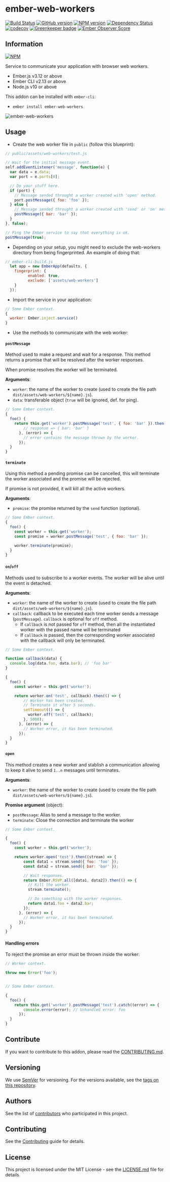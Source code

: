 # ember-web-workers

[![Build Status](https://travis-ci.org/BBVAEngineering/ember-web-workers.svg?branch=master)](https://travis-ci.org/BBVAEngineering/ember-web-workers)
[![GitHub version](https://badge.fury.io/gh/BBVAEngineering%2Fember-web-workers.svg)](https://badge.fury.io/gh/BBVAEngineering%2Fember-web-workers)
[![NPM version](https://badge.fury.io/js/ember-web-workers.svg)](https://badge.fury.io/js/ember-web-workers)
[![Dependency Status](https://david-dm.org/BBVAEngineering/ember-web-workers.svg)](https://david-dm.org/BBVAEngineering/ember-web-workers)
[![codecov](https://codecov.io/gh/BBVAEngineering/ember-web-workers/branch/master/graph/badge.svg)](https://codecov.io/gh/BBVAEngineering/ember-web-workers)
[![Greenkeeper badge](https://badges.greenkeeper.io/BBVAEngineering/ember-web-workers.svg)](https://greenkeeper.io/)
[![Ember Observer Score](https://emberobserver.com/badges/ember-web-workers.svg)](https://emberobserver.com/addons/ember-web-workers)

## Information

[![NPM](https://nodei.co/npm/ember-web-workers.png?downloads=true&downloadRank=true)](https://nodei.co/npm/ember-web-workers/)

Service to communicate your application with browser web workers.

* Ember.js v3.12 or above
* Ember CLI v2.13 or above
* Node.js v10 or above

This addon can be installed with `ember-cli`:

* `ember install ember-web-workers`

![ember-web-workers](http://i.imgur.com/93lfb8t.gif)

## Usage

* Create the web worker file in `public` (follow this blueprint):

```javascript
// public/assets/web-workers/test.js

// Wait for the initial message event.
self.addEventListener('message', function(e) {
  var data = e.data;
  var port = e.ports[0];

  // Do your stuff here.
  if (port) {
    // Message sended throught a worker created with 'open' method.
    port.postMessage({ foo: 'foo' });
  } else {
    // Message sended throught a worker created with 'send' or 'on' method.
    postMessage({ bar: 'bar' });
  }
}, false);

// Ping the Ember service to say that everything is ok.
postMessage(true);
```
* Depending on your setup, you might need to exclude the web-workers
directory from being fingerprinted. An example of doing that:

```javascript
// ember-cli-build.js
  let app = new EmberApp(defaults, {
  	fingerprint: {
          enabled: true,
          exclude: ['assets/web-workers']
  	}
  });
```

* Import the service in your application:

```javascript
// Some Ember context.
{
  worker: Ember.inject.service()
}
```

* Use the methods to communicate with the web worker:

#### `postMessage`

Method used to make a request and wait for a response. This method
returns a promise that will be resolved after the worker responses.

When promise resolves the worker will be terminated.

**Arguments**:

  * `worker`: the name of the worker to create (used to create the file path `dist/assets/web-workers/${name}.js`).
  * `data`: transferable object (`true` will be ignored, def. for ping).

```javascript
// Some Ember context.
{
  foo() {
    return this.get('worker').postMessage('test', { foo: 'bar' }).then((response) => {
        // response => { bar: 'bar' }
      }, (error) => {
        // error contains the message thrown by the worker.
      });
  }
}
```

#### `terminate`

Using this method a pending promise can be cancelled, this will terminate the worker
associated and the promise will be rejected.

If promise is not provided, it will kill all the active workers.

**Arguments**:

  * `promise`: the promise returned by the `send` function (optional).

```javascript
// Some Ember context.
{
  foo() {
    const worker = this.get('worker');
    const promise = worker.postMessage('test', { foo: 'bar' });

    worker.terminate(promise);
  }
}
```

#### `on`/`off`

Methods used to subscribe to a worker events.
The worker will be alive until the event is detached.

**Arguments**:

  * `worker`: the name of the worker to create (used to create the file path `dist/assets/web-workers/${name}.js`).
  * `callback`: callback to be executed each time worker sends a message (`postMessage`). `callback` is optional for `off` method.
  	- If `callback` is not	passed for `off` method, then all the instantiated worker with the passed name will be terminated
  	- If `callback` is passed, then the corresponding worker associated with the callback will only be terminated.

```javascript
// Some Ember context.

function callback(data) {
  console.log(data.foo, data.bar); // 'foo bar'
}

{
  foo() {
    const worker = this.get('worker');

    return worker.on('test', callback).then(() => {
        // Worker has been created.
        // Terminate it after 5 seconds.
        setTimeout(() => {
          worker.off('test', callback);
        }, 5000);
      }, (error) => {
        // Worker error, it has been terminated.
      });
  }
}
```

#### `open`

This method creates a new worker and stablish a communication allowing to keep it alive
to send `1..n` messages until terminates.

**Arguments**:

  * `worker`: the name of the worker to create (used to create the file path `dist/assets/web-workers/${name}.js`).

**Promise argument** (object):

  * `postMessage`: Alias to send a message to the worker.
  * `terminate`: Close the connection and terminate the worker

```javascript
// Some Ember context.

{
  foo() {
    const worker = this.get('worker');

    return worker.open('test').then((stream) => {
        const data1 = stream.send({ foo: 'foo' });
        const data2 = stream.send({ bar: 'bar' });

        // Wait responses.
        return Ember.RSVP.all([data1, data2]).then(() => {
          // Kill the worker.
          stream.terminate();

          // Do something with the worker responses.
          return data1.foo + data2.bar;
        });
      }, (error) => {
        // Worker error, it has been terminated.
      });
  }
}
```

#### Handling errors

To reject the promise an error must be thrown inside the worker:

```javascript
// Worker context.

throw new Error('foo');

```

```javascript

// Some Ember context.

{
  foo() {
    return this.get('worker').postMessage('test').catch((error) => {
        console.error(error); // Unhandled error: foo
      });
  }
}
```

## Contribute

If you want to contribute to this addon, please read the [CONTRIBUTING.md](CONTRIBUTING.md).

## Versioning

We use [SemVer](http://semver.org/) for versioning. For the versions available, see the [tags on this repository](https://github.com/BBVAEngineering/ember-wait-for-render/tags).


## Authors

See the list of [contributors](https://github.com/BBVAEngineering/ember-wait-for-render/graphs/contributors) who participated in this project.

Contributing
------------------------------------------------------------------------------

See the [Contributing](CONTRIBUTING.md) guide for details.


License
------------------------------------------------------------------------------

This project is licensed under the MIT License - see the [LICENSE.md](LICENSE.md) file for details
